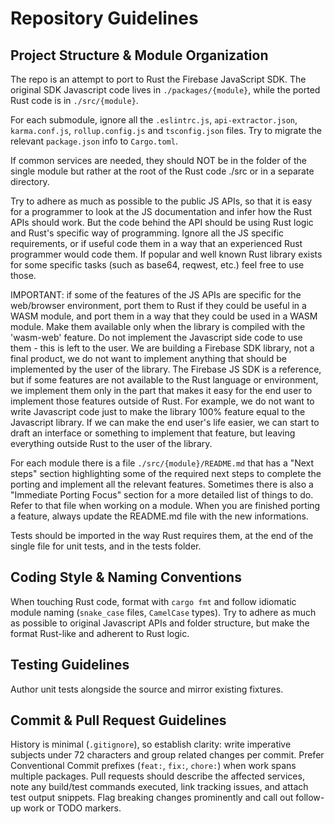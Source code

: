 # Repository Guidelines

## Project Structure & Module Organization
The repo is an attempt to port to Rust the Firebase JavaScript SDK. The original SDK Javascript code lives in `./packages/{module}`, while the ported Rust code is in  `./src/{module}`.

For each submodule, ignore all the `.eslintrc.js`, `api-extractor.json`, `karma.conf.js`, `rollup.config.js` and `tsconfig.json` files. Try to migrate the relevant `package.json` info to `Cargo.toml`.

If common services are needed, they should NOT be in the folder of the single module but rather at the root of the Rust code ./src or in a separate directory.

Try to adhere as much as possible to the public JS APIs, so that it is easy for a programmer to look at the JS documentation and infer how the Rust APIs should work. But the code behind the API should be using Rust logic and Rust's specific way of programming. Ignore all the JS specific requirements, or if useful code them in a way that an experienced Rust programmer would code them. If popular and well known Rust library exists for some specific tasks (such as base64, reqwest, etc.) feel free to use those.

IMPORTANT: if some of the features of the JS APIs are specific for the web/browser environment, port them to Rust if they could be useful in a WASM module, and port them in a way that they could be used in a WASM module. Make them available only when the library is compiled with the  'wasm-web' feature. Do not implement the Javascript side code to use them - this is left to the user. We are building a Firebase SDK library, not a final product, we do not want to implement anything that should be implemented by the user of the library. The Firebase JS SDK is a reference, but if some features are not available to the Rust language or environment, we implement them only in the part that makes it easy for the end user to implement those features outside of Rust. For example, we do not want to write Javascript code just to make the library 100% feature equal to the Javascript library. If we can make the end user's life easier, we can start to draft an interface or something to implement that feature, but leaving everything outside Rust to the user of the library. 


For each module there is a file `./src/{module}/README.md` that has a "Next steps" section highlighting some of the required next steps to complete the porting and implement all the relevant features. Sometimes there is also a "Immediate Porting Focus" section for a more detailed list of things to do. Refer to that file when working on a module. When you are finished porting a feature, always update the README.md file with the new informations.

Tests should be imported in the way Rust requires them, at the end of the single file for unit tests, and in the tests folder.

## Coding Style & Naming Conventions
When touching Rust code, format with `cargo fmt` and follow idiomatic module naming (`snake_case` files, `CamelCase` types). Try to adhere as much as possible to original Javascript APIs and folder structure, but make the format Rust-like and adherent to Rust logic.

## Testing Guidelines
Author unit tests alongside the source and mirror existing fixtures. 

## Commit & Pull Request Guidelines
History is minimal (`.gitignore`), so establish clarity: write imperative subjects under 72 characters and group related changes per commit. Prefer Conventional Commit prefixes (`feat:`, `fix:`, `chore:`) when work spans multiple packages. Pull requests should describe the affected services, note any build/test commands executed, link tracking issues, and attach test output snippets. Flag breaking changes prominently and call out follow-up work or TODO markers.
